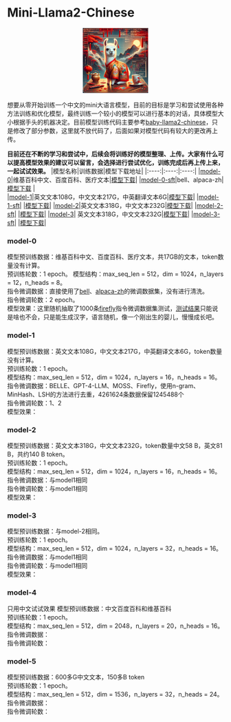# Mini-Llama2-Chinese
<p align="center">
  <img src="Mini-Llama2-Chinese.png" alt="Mini-Llama-Chinese" style="width:30%;">
</p>

想要从零开始训练一个中文的mini大语言模型，目前的目标是学习和尝试使用各种方法训练和优化模型，最终训练一个较小的模型可以进行基本的对话，具体模型大小根据手头的机器决定。目前模型训练代码主要参考[baby-llama2-chinese](https://github.com/DLLXW/baby-llama2-chinese)，只是修改了部分参数，这里就不放代码了，后面如果对模型代码有较大的更改再上传。   

**目前还在不断的学习和尝试中，后续会将训练好的模型整理、上传。大家有什么可以提高模型效果的建议可以留言，会选择进行尝试优化，训练完成后再上传上来，一起试试效果。**
|模型名称|训练数据|模型下载地址|
|:----:|:----:|:----:|
|[model-0](#model-0)|维基百科中文、百度百科、医疗文本|[模型下载](https://huggingface.co/My521/Mini-Llama-Chinese)|
|[model-0-sft](#model-0)|bell、alpaca-zh|[模型下载](https://huggingface.co/My521/Mini-Llama-Chinese) |  
|[model-1](#model-1)|英文文本108G，中文文本217G，中英翻译文本6G|[模型下载](https://huggingface.co/My521/Mini-Llama-Chinese)|
|[model-1-sft](#model-1)| |[模型下载](https://huggingface.co/My521/Mini-Llama-Chinese)| 
|[model-2](#model-2)|英文文本318G，中文文本232G|[模型下载](https://huggingface.co/My521/Mini-Llama-Chinese)|
|[model-2-sft](#model-2)| |[模型下载](https://huggingface.co/My521/Mini-Llama-Chinese)| 
|[model-3](#model-3)| 英文文本318G，中文文本232G|[模型下载](https://huggingface.co/My521/Mini-Llama-Chinese)|
|[model-3-sft](#model-3)| |[模型下载](https://huggingface.co/My521/Mini-Llama-Chinese)| 


### model-0  
模型预训练数据：维基百科中文、百度百科、医疗文本，共17GB的文本，token数量没有计算。  
预训练轮数：1 epoch。
模型结构：max_seq_len = 512，dim = 1024，n_layers = 12，n_heads = 8。  
指令微调数据：直接使用了[bell](https://huggingface.co/datasets/BelleGroup/train_1M_CN)、[alpaca-zh](https://huggingface.co/datasets/shibing624/alpaca-zh)的微调数据集，没有进行清洗。  
指令微调轮数：2 epoch。  
模型效果：这里随机抽取了1000条[firefly](https://huggingface.co/datasets/YeungNLP/firefly-train-1.1M)指令微调数据集测试，[测试结果](https://huggingface.co/My521/Mini-Llama-Chinese/tree/main/model0)只能说是啥也不会，只是能生成汉字，语言随机，像一个刚出生的婴儿，慢慢成长吧。


### model-1  
模型预训练数据：英文文本108G，中文文本217G，中英翻译文本6G，token数量没有计算。  
预训练轮数：1 epoch。  
模型结构：max_seq_len = 512，dim = 1024，n_layers = 16，n_heads = 16。  
指令微调数据：BELLE、GPT-4-LLM、MOSS、Firefly，使用n-gram、MinHash、LSH的方法进行去重，4261624条数据保留1245488个   
指令微调轮数：1、2  
模型效果：  

### model-2  
模型预训练数据：英文文本318G，中文文本232G，token数量中文58 B，英文81 B，共约140 B token。  
预训练轮数：1 epoch。  
模型结构：max_seq_len = 512，dim = 1024，n_layers = 16，n_heads = 16。  
指令微调数据：与model1相同     
指令微调轮数：与model1相同  
模型效果：  

### model-3  
模型预训练数据：与model-2相同。  
预训练轮数：1 epoch。  
模型结构：max_seq_len = 512，dim = 1024，n_layers = 32，n_heads = 16。  
指令微调数据：与model1相同    
指令微调轮数：与model1相同  
模型效果：  


### model-4  
只用中文试试效果
模型预训练数据：中文百度百科和维基百科  
预训练轮数：1 epoch。  
模型结构：max_seq_len = 512，dim = 2048，n_layers = 20，n_heads = 16。  
指令微调数据：  
指令微调轮数：


### model-5
模型预训练数据：600多G中文文本，150多B token  
预训练轮数：1 epoch。  
模型结构：max_seq_len = 512，dim = 1536，n_layers = 32，n_heads = 24。  
指令微调数据：  
指令微调轮数：